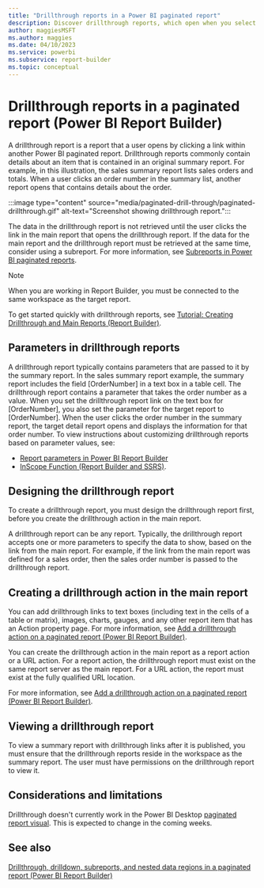 ```yaml
---
title: "Drillthrough reports in a Power BI paginated report"
description: Discover drillthrough reports, which open when you select a link in a Power BI paginated report to get details about an item in an original summary report in Power BI Report Builder.
author: maggiesMSFT
ms.author: maggies
ms.date: 04/10/2023
ms.service: powerbi
ms.subservice: report-builder
ms.topic: conceptual
---
```

# Drillthrough reports in a paginated report (Power BI Report Builder)

A drillthrough report is a report that a user opens by clicking a link within another Power BI paginated report. Drillthrough reports commonly contain details about an item that is contained in an original summary report. For example, in this illustration, the sales summary report lists sales orders and totals. When a user clicks an order number in the summary list, another report opens that contains details about the order.  

:::image type="content" source="media/paginated-drill-through/paginated-drillthrough.gif" alt-text="Screenshot showing drillthrough report.":::
  
 The data in the drillthrough report is not retrieved until the user clicks the link in the main report that opens the drillthrough report. If the data for the main report and the drillthrough report must be retrieved at the same time, consider using a subreport. For more information, see [Subreports in Power BI paginated reports](../subreports.md).
  
> [!NOTE]  
> When you are working in Report Builder, you must be connected to the same workspace as the target report.  
  
 To get started quickly with drillthrough reports, see [Tutorial: Creating Drillthrough and Main Reports &#40;Report Builder&#41;](/sql/reporting-services/tutorial-creating-drillthrough-and-main-reports-report-builder). 

## Parameters in drillthrough reports

 A drillthrough report typically contains parameters that are passed to it by the summary report. In the sales summary report example, the summary report includes the field [OrderNumber] in a text box in a table cell. The drillthrough report contains a parameter that takes the order number as a value. When you set the drillthrough report link on the text box for [OrderNumber], you also set the parameter for the target report to [OrderNumber]. When the user clicks the order number in the summary report, the target detail report opens and displays the information for that order number. To view instructions about customizing drillthrough reports based on parameter values, see:

- [Report parameters in Power BI Report Builder](../parameters/report-builder-parameters.md)
- [InScope Function &#40;Report Builder and SSRS&#41;](/sql/reporting-services/report-design/report-builder-functions-inscope-function).  
  
## Designing the drillthrough report

 To create a drillthrough report, you must design the drillthrough report first, before you create the drillthrough action in the main report.  
  
 A drillthrough report can be any report. Typically, the drillthrough report accepts one or more parameters to specify the data to show, based on the link from the main report. For example, if the link from the main report was defined for a sales order, then the sales order number is passed to the drillthrough report.  
  
## Creating a drillthrough action in the main report

 You can add drillthrough links to text boxes (including text in the cells of a table or matrix), images, charts, gauges, and any other report item that has an Action property page. For more information, see [Add a drillthrough action on a paginated report (Power BI Report Builder)](add-drillthrough-action-report-report-builder.md).
  
 You can create the drillthrough action in the main report as a report action or a URL action. For a report action, the drillthrough report must exist on the same report server as the main report. For a URL action, the report must exist at the fully qualified URL location.
  
 For more information, see [Add a drillthrough action on a paginated report (Power BI Report Builder)](add-drillthrough-action-report-report-builder.md).

## Viewing a drillthrough report

 To view a summary report with drillthrough links after it is published, you must ensure that the drillthrough reports reside in the workspace as the summary report. The user must have permissions on the drillthrough report to view it.  

## Considerations and limitations

Drillthrough doesn't currently work in the Power BI Desktop [paginated report visual](../../visuals/paginated-report-visual.md). This is expected to change in the coming weeks.
  
## See also

[Drillthrough, drilldown, subreports, and nested data regions in a paginated report (Power BI Report Builder)](drillthrough-drilldown-subreports-nested-data-regions.md)  
  
  
